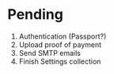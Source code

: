 # Pending
1. Authentication (Passport?)
2. Upload proof of payment
3. Send SMTP emails
4. Finish Settings collection